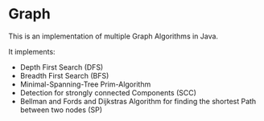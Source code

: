 # Graph
This is an implementation of multiple Graph Algorithms in Java.

It implements:
* Depth First Search (DFS)
* Breadth First Search (BFS)
* Minimal-Spanning-Tree Prim-Algorithm
* Detection for strongly connected Components (SCC)
* Bellman and Fords and Dijkstras Algorithm for finding the shortest Path between two nodes (SP)
